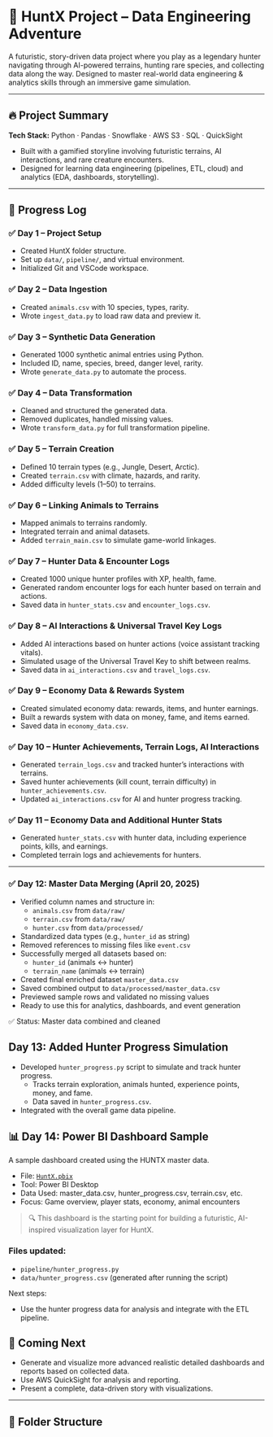 # 🏹 HuntX Project – Data Engineering Adventure

A futuristic, story-driven data project where you play as a legendary hunter navigating through AI-powered terrains, hunting rare species, and collecting data along the way. Designed to master real-world data engineering & analytics skills through an immersive game simulation.

---

## 🔥 Project Summary

**Tech Stack:** Python · Pandas · Snowflake · AWS S3 · SQL · QuickSight

- Built with a gamified storyline involving futuristic terrains, AI interactions, and rare creature encounters.
- Designed for learning data engineering (pipelines, ETL, cloud) and analytics (EDA, dashboards, storytelling).

---

## 📅 Progress Log

### ✅ Day 1 – Project Setup
- Created HuntX folder structure.
- Set up `data/`, `pipeline/`, and virtual environment.
- Initialized Git and VSCode workspace.

### ✅ Day 2 – Data Ingestion
- Created `animals.csv` with 10 species, types, rarity.
- Wrote `ingest_data.py` to load raw data and preview it.

### ✅ Day 3 – Synthetic Data Generation
- Generated 1000 synthetic animal entries using Python.
- Included ID, name, species, breed, danger level, rarity.
- Wrote `generate_data.py` to automate the process.

### ✅ Day 4 – Data Transformation
- Cleaned and structured the generated data.
- Removed duplicates, handled missing values.
- Wrote `transform_data.py` for full transformation pipeline.

### ✅ Day 5 – Terrain Creation
- Defined 10 terrain types (e.g., Jungle, Desert, Arctic).
- Created `terrain.csv` with climate, hazards, and rarity.
- Added difficulty levels (1–50) to terrains.

### ✅ Day 6 – Linking Animals to Terrains
- Mapped animals to terrains randomly.
- Integrated terrain and animal datasets.
- Added `terrain_main.csv` to simulate game-world linkages.

### ✅ Day 7 – Hunter Data & Encounter Logs
- Created 1000 unique hunter profiles with XP, health, fame.
- Generated random encounter logs for each hunter based on terrain and actions.
- Saved data in `hunter_stats.csv` and `encounter_logs.csv`.

### ✅ Day 8 – AI Interactions & Universal Travel Key Logs
- Added AI interactions based on hunter actions (voice assistant tracking vitals).
- Simulated usage of the Universal Travel Key to shift between realms.
- Saved data in `ai_interactions.csv` and `travel_logs.csv`.

### ✅ Day 9 – Economy Data & Rewards System
- Created simulated economy data: rewards, items, and hunter earnings.
- Built a rewards system with data on money, fame, and items earned.
- Saved data in `economy_data.csv`.

### ✅ Day 10 – Hunter Achievements, Terrain Logs, AI Interactions
- Generated `terrain_logs.csv` and tracked hunter’s interactions with terrains.
- Saved hunter achievements (kill count, terrain difficulty) in `hunter_achievements.csv`.
- Updated `ai_interactions.csv` for AI and hunter progress tracking.

### ✅ Day 11 – Economy Data and Additional Hunter Stats
- Generated `hunter_stats.csv` with hunter data, including experience points, kills, and earnings.
- Completed terrain logs and achievements for hunters.

---

### ✅ Day 12: Master Data Merging (April 20, 2025)

- Verified column names and structure in:
  - `animals.csv` from `data/raw/`
  - `terrain.csv` from `data/raw/`
  - `hunter.csv` from `data/processed/`
- Standardized data types (e.g., `hunter_id` as string)
- Removed references to missing files like `event.csv`
- Successfully merged all datasets based on:
  - `hunter_id` (animals ↔ hunter)
  - `terrain_name` (animals ↔ terrain)
- Created final enriched dataset `master_data.csv`
- Saved combined output to `data/processed/master_data.csv`
- Previewed sample rows and validated no missing values
- Ready to use this for analytics, dashboards, and event generation

✅ Status: Master data combined and cleaned


## Day 13: Added Hunter Progress Simulation

- Developed `hunter_progress.py` script to simulate and track hunter progress.
  - Tracks terrain exploration, animals hunted, experience points, money, and fame.
  - Data saved in `hunter_progress.csv`.
- Integrated with the overall game data pipeline.


## 📊 Day 14: Power BI Dashboard Sample

A sample dashboard created using the HUNTX master data.

- File: [`HuntX.pbix`](./HuntX.pbix)
- Tool: Power BI Desktop
- Data Used: master_data.csv, hunter_progress.csv, terrain.csv, etc.
- Focus: Game overview, player stats, economy, animal encounters

> 🔍 This dashboard is the starting point for building a futuristic, AI-inspired visualization layer for HuntX.


### Files updated:
- `pipeline/hunter_progress.py`
- `data/hunter_progress.csv` (generated after running the script)

Next steps:
- Use the hunter progress data for analysis and integrate with the ETL pipeline.


## 🚀 Coming Next
- Generate and visualize more advanced realistic detailed dashboards and reports based on collected data.
- Use AWS QuickSight for analysis and reporting.
- Present a complete, data-driven story with visualizations.

---

## 📂 Folder Structure


